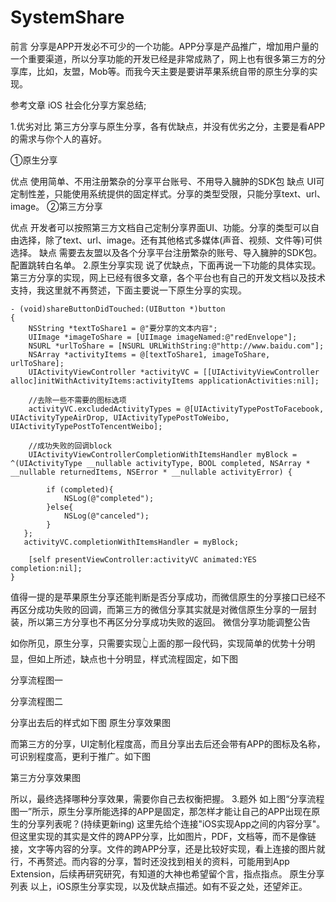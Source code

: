 # SystemShare
前言
分享是APP开发必不可少的一个功能。APP分享是产品推广，增加用户量的一个重要渠道，所以分享功能的开发已经是非常成熟了，网上也有很多第三方的分享库，比如，友盟，Mob等。而我今天主要是要讲苹果系统自带的原生分享的实现。

参考文章
iOS 社会化分享方案总结;

1.优劣对比
第三方分享与原生分享，各有优缺点，并没有优劣之分，主要是看APP的需求与你个人的喜好。

①原生分享

优点
使用简单、不用注册繁杂的分享平台账号、不用导入臃肿的SDK包
缺点
UI可定制性差，只能使用系统提供的固定样式。分享的类型受限，只能分享text、url、image。
②第三方分享

优点
开发者可以按照第三方文档自己定制分享界面UI、功能。分享的类型可以自由选择，除了text、url、image。还有其他格式多媒体(声音、视频、文件等)可供选择。
缺点
需要去友盟以及各个分享平台注册繁杂的账号、导入臃肿的SDK包。配置跳转白名单。
2.原生分享实现
说了优缺点，下面再说一下功能的具体实现。第三方分享的实现，网上已经有很多文章，各个平台也有自己的开发文档以及技术支持，我这里就不再赘述，下面主要说一下原生分享的实现。
```
- (void)shareButtonDidTouched:(UIButton *)button
{
    NSString *textToShare1 = @"要分享的文本内容";
    UIImage *imageToShare = [UIImage imageNamed:@"redEnvelope"];
    NSURL *urlToShare = [NSURL URLWithString:@"http://www.baidu.com"];
    NSArray *activityItems = @[textToShare1, imageToShare, urlToShare];
    UIActivityViewController *activityVC = [[UIActivityViewController alloc]initWithActivityItems:activityItems applicationActivities:nil];

    //去除一些不需要的图标选项
    activityVC.excludedActivityTypes = @[UIActivityTypePostToFacebook, UIActivityTypeAirDrop, UIActivityTypePostToWeibo, UIActivityTypePostToTencentWeibo];

    //成功失败的回调block
    UIActivityViewControllerCompletionWithItemsHandler myBlock = ^(UIActivityType __nullable activityType, BOOL completed, NSArray * __nullable returnedItems, NSError * __nullable activityError) {

        if (completed){
            NSLog(@"completed");
        }else{
            NSLog(@"canceled");
        }
   };
   activityVC.completionWithItemsHandler = myBlock;

    [self presentViewController:activityVC animated:YES completion:nil];
}
```
值得一提的是苹果原生分享还能判断是否分享成功，而微信原生的分享接口已经不再区分成功失败的回调，而第三方的微信分享其实就是对微信原生分享的一层封装，所以第三方分享也不再区分分享成功失败的返回。
微信分享功能调整公告

如你所见，原生分享，只需要实现👆上面的那一段代码，实现简单的优势十分明显，但如上所述，缺点也十分明显，样式流程固定，如下图


分享流程图一

分享流程图二

分享出去后的样式如下图
原生分享效果图

而第三方的分享，UI定制化程度高，而且分享出去后还会带有APP的图标及名称，可识别程度高，更利于推广。如下图


第三方分享效果图

所以，最终选择哪种分享效果，需要你自己去权衡把握。
3.题外
如上图“分享流程图一”所示，原生分享所能选择的APP是固定，那怎样才能让自己的APP出现在原生的分享列表呢？(持续更新ing)
这里先给个连接"iOS实现App之间的内容分享"。但这里实现的其实是文件的跨APP分享，比如图片，PDF，文档等，而不是像链接，文字等内容的分享。文件的跨APP分享，还是比较好实现，看上连接的图片就行，不再赘述。而内容的分享，暂时还没找到相关的资料，可能用到App Extension，后续再研究研究，有知道的大神也希望留个言，指点指点。
原生分享列表
以上，iOS原生分享实现，以及优缺点描述。如有不妥之处，还望斧正。
